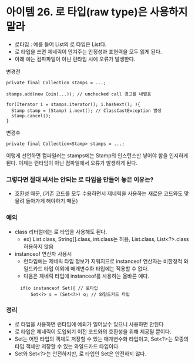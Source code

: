 # 아이템 26. 로 타입(raw type)은 사용하지 말라
- 로타입 : 예를 들어 List<E>의 로 타입은 List다.
- 로 타입을 쓰면 제네릭이 안겨주는 안정성과 표현력을 모두 잃게 된다.
- 아래 예는 컴파파일이 아닌 런타임 시에 오류가 발생한다.
  
변경전 
```
private final Collection stamps = ...;

stamps.add(new Coin(...)); // unchecked call 경고를 내뱉음

for(Iterator i = stamps.iterator(); i.hasNext(); ){
  Stamp stamp = (Stamp) i.next(); // ClassCastException 발생
  stamp.cancel();
}
```

변경후
```
private final Collection<Stamp> stamps = ...;
```
이렇게 선언하면 컴파일러는 stamps에는 Stamp의 인스턴스만 넣어야 함을 인지하게 된다. 이제는 런타임이 아닌 컴파일에서 오류가 발생하게 된다.
  
### 그렇다면 절대 써서는 안되는 로 타입을 만들어 놓은 이유는?
- 호환성 때문, (기존 코드를 모두 수용하면서 제네릭을 사용하는 새로운 코드와도 맞물려 돌아가게 해야하기 때문)
  
### 예외
- class 리터럴에는 로 타입을 사용해도 된다. 
  - ex) List.class, String[].class, int.class는 허용, List<String>.class, List<?>.class 허용하지 않음
- instanceof 연산자 사용시
  - 런타임에는 제네릭 타입 정보가 지워지므로 instanceof 연산자는 비한정적 와일드카드 타입 이외에 매개변수화 타입에는 적용할 수 없다.
  - 다음은 제네릭 타입에 instanceof를 사용하는 올바른 예다.
  ```
    if(o instanceof Set){ // 로타입
        Set<?> s = (Set<?>) o; // 와일드카드 타입
  ```

### 정리
- 로 타입을 사용하면 런타임에 예외가 일어날수 있으니 사용하면 안된다
- 로 타입은 제네릭이 도입되기 이전 코드와의 호환성을 위해 제공될 뿐이다.
- Set<Object>는 어떤 타입의 객체도 저장할 수 있는 매개변수화 타입이고, Set<?>는 모종의 타입 객체만 저장할 수 있는 와일드카드 타입이다.
- Set<Object>와 Set<?>는 안전하지만, 로 타입인 Set은 안전하지 않다.

